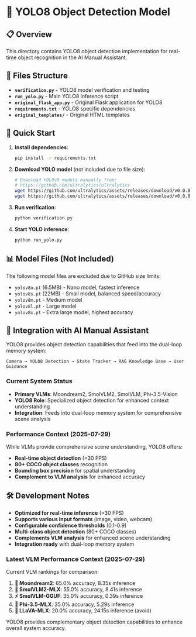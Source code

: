 # 🎯 YOLO8 Object Detection Model

## 📋 **Overview**

This directory contains YOLO8 object detection implementation for real-time object recognition in the AI Manual Assistant.

## 📁 **Files Structure**

- **`verification.py`** - YOLO8 model verification and testing
- **`run_yolo.py`** - Main YOLO8 inference script
- **`original_flask_app.py`** - Original Flask application for YOLO8
- **`requirements.txt`** - YOLO8 specific dependencies
- **`original_templates/`** - Original HTML templates

## 🚀 **Quick Start**

1. **Install dependencies**:
   ```bash
   pip install -r requirements.txt
   ```

2. **Download YOLO model** (not included due to file size):
   ```bash
   # Download YOLOv8 models manually from:
   # https://github.com/ultralytics/ultralytics
   wget https://github.com/ultralytics/assets/releases/download/v0.0.0/yolov8n.pt
   wget https://github.com/ultralytics/assets/releases/download/v0.0.0/yolov8s.pt
   ```

3. **Run verification**:
   ```bash
   python verification.py
   ```

4. **Start YOLO inference**:
   ```bash
   python run_yolo.py
   ```

## 📊 **Model Files (Not Included)**

The following model files are excluded due to GitHub size limits:
- `yolov8n.pt` (6.5MB) - Nano model, fastest inference
- `yolov8s.pt` (22MB) - Small model, balanced speed/accuracy
- `yolov8m.pt` - Medium model
- `yolov8l.pt` - Large model
- `yolov8x.pt` - Extra large model, highest accuracy

## 🔧 **Integration with AI Manual Assistant**

YOLO8 provides object detection capabilities that feed into the dual-loop memory system:

```
Camera → YOLO8 Detection → State Tracker → RAG Knowledge Base → User Guidance
```

### **Current System Status**
- **Primary VLMs**: Moondream2, SmolVLM2, SmolVLM, Phi-3.5-Vision
- **YOLO8 Role**: Specialized object detection for enhanced context understanding
- **Integration**: Feeds into dual-loop memory system for comprehensive scene analysis

### **Performance Context (2025-07-29)**
While VLMs provide comprehensive scene understanding, YOLO8 offers:
- **Real-time object detection** (>30 FPS)
- **80+ COCO object classes** recognition
- **Bounding box precision** for spatial understanding
- **Complement to VLM analysis** for enhanced accuracy

## 🛠️ **Development Notes**

- **Optimized for real-time inference** (>30 FPS)
- **Supports various input formats** (image, video, webcam)
- **Configurable confidence thresholds** (0.1-0.9)
- **Multi-class object detection** (80+ COCO classes)
- **Complements VLM analysis** for enhanced scene understanding
- **Integration ready** with dual-loop memory system

### **Latest VLM Performance Context (2025-07-29)**
Current VLM rankings for comparison:
1. **🥇 Moondream2**: 65.0% accuracy, 8.35s inference
2. **🥈 SmolVLM2-MLX**: 55.0% accuracy, 8.41s inference  
3. **⚡ SmolVLM-GGUF**: 35.0% accuracy, 0.39s inference
4. **🥉 Phi-3.5-MLX**: 35.0% accuracy, 5.29s inference
5. **🚫 LLaVA-MLX**: 20.0% accuracy, 24.15s inference (avoid)

YOLO8 provides complementary object detection capabilities to enhance overall system accuracy. 